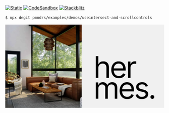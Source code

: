 [![Static](https://img.shields.io/badge/demo-%23646CFF.svg?logo=html5&logoColor=white)](https://pmndrs.github.io/examples/useintersect-and-scrollcontrols)
[![CodeSandbox](https://img.shields.io/badge/codesandbox-040404?logo=codesandbox&logoColor=DBDBDB)](https://codesandbox.io/s/github/pmndrs/examples/tree/main/demos/useintersect-and-scrollcontrols)
[![Stackblitz](https://img.shields.io/badge/stackblitz-fff?logo=Stackblitz&logoColor=1389FD)](https://stackblitz.com/github/pmndrs/examples/tree/main/demos/useintersect-and-scrollcontrols)

```sh
$ npx degit pmndrs/examples/demos/useintersect-and-scrollcontrols
```

![](thumbnail.webp)
